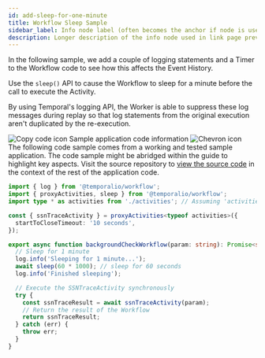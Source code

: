 ```yaml
---
id: add-sleep-for-one-minute
title: Workflow Sleep Sample
sidebar_label: Info node label (often becomes the anchor if node is used as a header)
description: Longer description of the info node used in link page previews.
---
```


<!-- DO NOT EDIT THIS FILE DIRECTLY.
THIS FILE IS GENERATED from https://github.com/temporalio/documentation-samples-typescript/blob/durable-execution/backgroundCheck_replay/backgroundCheckNonDeterministic/src/workflow_sleep_dacx.ts. -->

In the following sample, we add a couple of logging statements and a Timer to the Workflow code to see how this affects the Event History.

Use the `sleep()` API to cause the Workflow to sleep for a minute before the call to execute the Activity.

By using Temporal's logging API, the Worker is able to suppress these log messages during replay so that log statements from the original execution aren't duplicated by the re-execution.

<div class="copycode-notice-container"><div class="copycode-notice"><img data-style="copycode-icon" src="/icons/copycode.png" alt="Copy code icon" /> Sample application code information <img id="i-d52f6e95-a93f-4e0e-b8fb-b537b8fa72ae" data-event="clickable-copycode-info" data-style="chevron-icon" src="/icons/chevron.png" alt="Chevron icon" /></div><div id="copycode-info-d52f6e95-a93f-4e0e-b8fb-b537b8fa72ae" class="copycode-info">The following code sample comes from a working and tested sample application. The code sample might be abridged within the guide to highlight key aspects. Visit the source repository to <a href="https://github.com/temporalio/documentation-samples-typescript/blob/durable-execution/backgroundCheck_replay/backgroundCheckNonDeterministic/src/workflow_sleep_dacx.ts">view the source code</a> in the context of the rest of the application code.</div></div>

```typescript
import { log } from '@temporalio/workflow';
import { proxyActivities, sleep } from '@temporalio/workflow';
import type * as activities from './activities'; // Assuming 'activities' is the file containing your activity definitions

const { ssnTraceActivity } = proxyActivities<typeof activities>({
  startToCloseTimeout: '10 seconds',
});

export async function backgroundCheckWorkflow(param: string): Promise<string> {
  // Sleep for 1 minute
  log.info('Sleeping for 1 minute...');
  await sleep(60 * 1000); // sleep for 60 seconds
  log.info('Finished sleeping');

  // Execute the SSNTraceActivity synchronously
  try {
    const ssnTraceResult = await ssnTraceActivity(param);
    // Return the result of the Workflow
    return ssnTraceResult;
  } catch (err) {
    throw err;
  }
}
```
